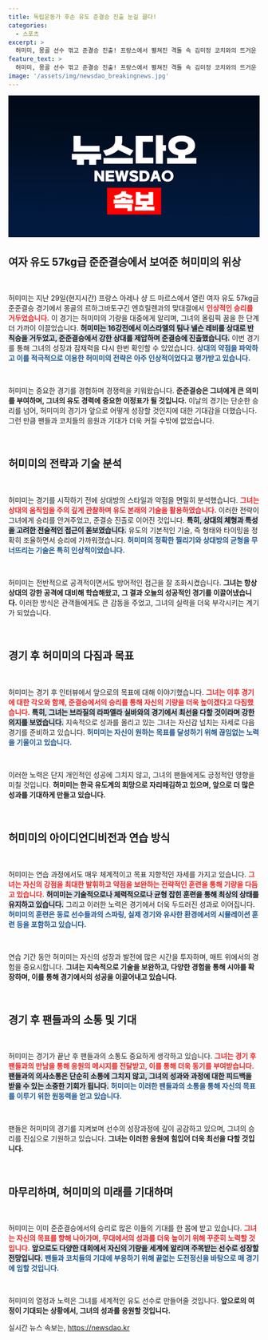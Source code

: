 ```yaml
---
title: 독립운동가 후손 유도 준결승 진출 눈길 끌다!
categories:
  - 스포츠
excerpt: >
  허미미, 몽골 선수 꺾고 준결승 진출! 프랑스에서 펼쳐진 격돌 속 김미정 코치와의 뜨거운 포옹이 감동을 더했다. 다음 상대는 브라질의 강자!
feature_text: >
  허미미, 몽골 선수 꺾고 준결승 진출! 프랑스에서 펼쳐진 격돌 속 김미정 코치와의 뜨거운 포옹이 감동을 더했다. 다음 상대는 브라질의 강자!
image: '/assets/img/newsdao_breakingnews.jpg'
---
```


<p><img src="/assets/img/newsdao_breakingnews.jpg" alt="ontimetimes 속보" /></p>

<h2 data-ke-size="size26">여자 유도 57kg급 준준결승에서 보여준 허미미의 위상</h2>

<p data-ke-size="size16">&nbsp;</p>

<p>허미미는 지난 29일(현지시간) 프랑스 아레나 샹 드 마르스에서 열린 여자 유도 57kg급 준준결승 경기에서 몽골의 르하그바토구긴 엔흐릴렌과의 맞대결에서 <b><span style="color: #ee2323;">인상적인 승리를 거두었습니다.</span></b> 이 경기는 허미미의 기량을 대중에게 알리며, 그녀의 올림픽 꿈을 한 단계 더 가까이 이끌었습니다. <b><span style="background-color: #21538527;">허미미는 16강전에서 이스라엘의 팀나 넬슨 레비를 상대로 반칙승을 거두었고, 준준결승에서 강한 상대를 제압하며 준결승에 진출했습니다.</span></b> 이번 경기를 통해 그녀의 성장과 잠재력을 다시 한번 확인할 수 있었습니다. <b><span style="color: #1a5490;">상대의 약점을 파악하고 이를 적극적으로 이용한 허미미의 전략은 아주 인상적이었다고 평가받고 있습니다.</span></b></p>

<p data-ke-size="size16">&nbsp;</p>

<p>허미미는 중요한 경기를 경험하며 경쟁력을 키워왔습니다. <b>준준결승은 그녀에게 큰 의미를 부여하며, 그녀의 유도 경력에 중요한 이정표가 될 것입니다.</b> 이날의 경기는 단순한 승리를 넘어, 허미미의 경기가 앞으로 어떻게 성장할 것인지에 대한 기대감을 더했습니다. 그런 만큼 팬들과 코치들의 응원과 기대가 더욱 커질 수밖에 없었습니다.</p>

<p data-ke-size="size16">&nbsp;</p>

<h2 data-ke-size="size26">허미미의 전략과 기술 분석</h2>

<p data-ke-size="size16">&nbsp;</p>

<p>허미미는 경기를 시작하기 전에 상대방의 스타일과 약점을 면밀히 분석했습니다. <b><span style="color: #ee2323;">그녀는 상대의 움직임을 주의 깊게 관찰하며 유도 본래의 기술을 활용하였습니다.</span></b> 이러한 전략이 그녀에게 승리를 안겨주었고, 준결승 진출로 이어진 것입니다. <b><span style="background-color: #21538527;">특히, 상대의 체형과 특성을 고려한 전술적인 접근이 돋보였습니다.</span></b> 유도의 기본적인 기술, 즉 형태와 타이밍을 정확히 조율하면서 승리에 가까워졌습니다. <b><span style="color: #1a5490;">허미미의 정확한 찔리기와 상대방의 균형을 무너뜨리는 기술은 특히 인상적이었습니다.</span></b> </p>

<p data-ke-size="size16">&nbsp;</p>

<p>허미미는 전반적으로 공격적이면서도 방어적인 접근을 잘 조화시켰습니다. <b>그녀는 항상 상대의 강한 공격에 대비해 학습해왔고, 그 결과 오늘의 성공적인 경기를 이끌어냈습니다.</b> 이러한 방식은 관객들에게도 큰 감동을 주었고, 그녀의 실력을 더욱 부각시키는 계기가 되었습니다.</p>

<p data-ke-size="size16">&nbsp;</p>

<h2 data-ke-size="size26">경기 후 허미미의 다짐과 목표</h2>

<p data-ke-size="size16">&nbsp;</p>

<p>허미미는 경기 후 인터뷰에서 앞으로의 목표에 대해 이야기했습니다. <b><span style="color: #ee2323;">그녀는 이후 경기에 대한 각오와 함께, 준결승에서의 승리를 통해 자신의 기량을 더욱 높이겠다고 다짐했습니다.</span></b> <b><span style="background-color: #21538527;">특히, 그녀는 브라질의 라파엘라 실바와의 경기에서 최선을 다할 것이라며 강한 의지를 보였습니다.</span></b> 지속적으로 성과를 올리고 있는 그녀는 자신감 넘치는 자세로 다음 경기를 준비하고 있습니다. <b><span style="color: #1a5490;">허미미는 자신이 원하는 목표를 달성하기 위해 끊임없는 노력을 기울이고 있습니다.</span></b> </p>

<p data-ke-size="size16">&nbsp;</p>

<p>이러한 노력은 단지 개인적인 성공에 그치지 않고, 그녀의 팬들에게도 긍정적인 영향을 미칠 것입니다. <b>허미미는 한국 유도계의 희망으로 자리매김하고 있으며, 앞으로 더 많은 성과를 기대하게 만들고 있습니다.</b></p>

<p data-ke-size="size16">&nbsp;</p>

<h2 data-ke-size="size26">허미미의 아이디언디비전과 연습 방식</h2>

<p data-ke-size="size16">&nbsp;</p>

<p>허미미는 연습 과정에서도 매우 체계적이고 목표 지향적인 자세를 가지고 있습니다. <b><span style="color: #ee2323;">그녀는 자신의 강점을 최대한 발휘하고 약점을 보완하는 전략적인 훈련을 통해 기량을 다듬고 있습니다.</span></b> <b><span style="background-color: #21538527;">허미미는 기술적으로나 체력적으로나 균형 잡힌 훈련을 통해 최상의 상태를 유지하고 있습니다.</span></b> 그리고 이러한 노력은 경기에서 더욱 두드러진 성과로 이어집니다. <b><span style="color: #1a5490;">허미미의 훈련은 동료 선수들과의 스파링, 실제 경기와 유사한 환경에서의 시뮬레이션 훈련 등을 포함하고 있습니다.</span></b></p>

<p data-ke-size="size16">&nbsp;</p>

<p>연습 기간 동안 허미미는 자신의 성장과 발전에 많은 시간을 투자하며, 매트 위에서의 경험을 중요시합니다. <b>그녀는 지속적으로 기술을 보완하고, 다양한 경험을 통해 시야를 확장하며, 이를 통해 경기에서의 성공을 이끌어내고 있습니다.</b></p>

<p data-ke-size="size16">&nbsp;</p>

<h2 data-ke-size="size26">경기 후 팬들과의 소통 및 기대</h2>

<p data-ke-size="size16">&nbsp;</p>

<p>허미미는 경기가 끝난 후 팬들과의 소통도 중요하게 생각하고 있습니다. <b><span style="color: #ee2323;">그녀는 경기 후 팬들과의 만남을 통해 응원의 메시지를 전달받고, 이를 통해 더욱 동기를 부여받습니다.</span></b> <b><span style="background-color: #21538527;">팬들과의 의사소통은 단순히 소통에 그치지 않고, 그녀의 성과와 과정에 대한 피드백을 받을 수 있는 소중한 기회가 됩니다.</span></b> <b><span style="color: #1a5490;">허미미는 이러한 팬들과의 소통을 통해 자신의 목표를 이루기 위한 원동력을 얻고 있습니다.</span></b></p>

<p data-ke-size="size16">&nbsp;</p>

<p>팬들은 허미미의 경기를 지켜보며 선수의 성장과정에 깊이 공감하고 있으며, 그녀의 승리를 진심으로 기원하고 있습니다. <b>그녀는 이러한 응원에 힘입어 더욱 최선을 다할 것입니다.</b></p>

<p data-ke-size="size16">&nbsp;</p>

<h2 data-ke-size="size26">마무리하며, 허미미의 미래를 기대하며</h2>

<p data-ke-size="size16">&nbsp;</p>

<p>허미미는 이미 준준결승에서의 승리로 많은 이들의 기대를 한 몸에 받고 있습니다. <b><span style="color: #ee2323;">그녀는 자신의 목표를 향해 나아가며, 무대에서의 성과를 더욱 높이기 위해 꾸준히 노력할 것입니다.</span></b> <b><span style="background-color: #21538527;">앞으로도 다양한 대회에서 자신의 기량을 세계에 알리며 주목받는 선수로 성장할 전망입니다.</span></b> <b><span style="color: #1a5490;">팬들과 코치들의 기대에 부응하기 위해 끝없는 도전정신을 바탕으로 매 경기에 임할 것입니다.</span></b></p>

<p data-ke-size="size16">&nbsp;</p>

<p>허미미의 열정과 노력은 그녀를 세계적인 유도 선수로 만들어줄 것입니다. <b>앞으로의 여정이 기대되는 상황에서, 그녀의 성과를 응원할 것입니다.</b></p>
실시간 뉴스 속보는, <a href="https://newsdao.kr" rel="dofollow">https://newsdao.kr</a>


